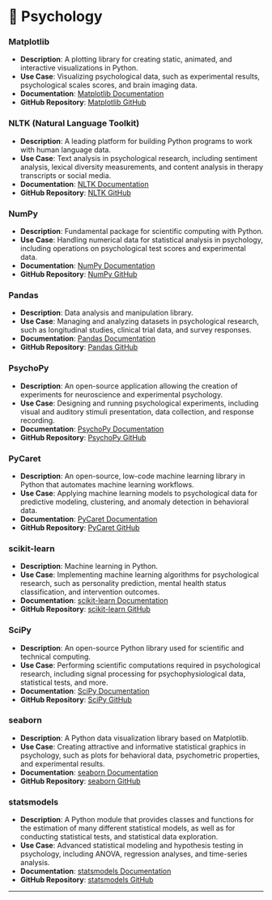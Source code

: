 # 🧠 Psychology

### Matplotlib

* **Description**: A plotting library for creating static, animated, and interactive visualizations in Python.
* **Use Case**: Visualizing psychological data, such as experimental results, psychological scales scores, and brain imaging data.
* **Documentation**: [Matplotlib Documentation](https://matplotlib.org/)
* **GitHub Repository**: [Matplotlib GitHub](https://github.com/matplotlib/matplotlib)

### NLTK (Natural Language Toolkit)

* **Description**: A leading platform for building Python programs to work with human language data.
* **Use Case**: Text analysis in psychological research, including sentiment analysis, lexical diversity measurements, and content analysis in therapy transcripts or social media.
* **Documentation**: [NLTK Documentation](https://www.nltk.org/)
* **GitHub Repository**: [NLTK GitHub](https://github.com/nltk/nltk)

### NumPy

* **Description**: Fundamental package for scientific computing with Python.
* **Use Case**: Handling numerical data for statistical analysis in psychology, including operations on psychological test scores and experimental data.
* **Documentation**: [NumPy Documentation](https://numpy.org/doc/)
* **GitHub Repository**: [NumPy GitHub](https://github.com/numpy/numpy)

### Pandas

* **Description**: Data analysis and manipulation library.
* **Use Case**: Managing and analyzing datasets in psychological research, such as longitudinal studies, clinical trial data, and survey responses.
* **Documentation**: [Pandas Documentation](https://pandas.pydata.org/)
* **GitHub Repository**: [Pandas GitHub](https://github.com/pandas-dev/pandas)

### PsychoPy

* **Description**: An open-source application allowing the creation of experiments for neuroscience and experimental psychology.
* **Use Case**: Designing and running psychological experiments, including visual and auditory stimuli presentation, data collection, and response recording.
* **Documentation**: [PsychoPy Documentation](https://www.psychopy.org/)
* **GitHub Repository**: [PsychoPy GitHub](https://github.com/psychopy/psychopy)

### PyCaret

* **Description**: An open-source, low-code machine learning library in Python that automates machine learning workflows.
* **Use Case**: Applying machine learning models to psychological data for predictive modeling, clustering, and anomaly detection in behavioral data.
* **Documentation**: [PyCaret Documentation](https://pycaret.org/)
* **GitHub Repository**: [PyCaret GitHub](https://github.com/pycaret/pycaret)

### scikit-learn

* **Description**: Machine learning in Python.
* **Use Case**: Implementing machine learning algorithms for psychological research, such as personality prediction, mental health status classification, and intervention outcomes.
* **Documentation**: [scikit-learn Documentation](https://scikit-learn.org/stable/)
* **GitHub Repository**: [scikit-learn GitHub](https://github.com/scikit-learn/scikit-learn)

### SciPy

* **Description**: An open-source Python library used for scientific and technical computing.
* **Use Case**: Performing scientific computations required in psychological research, including signal processing for psychophysiological data, statistical tests, and more.
* **Documentation**: [SciPy Documentation](https://www.scipy.org/)
* **GitHub Repository**: [SciPy GitHub](https://github.com/scipy/scipy)

### seaborn

* **Description**: A Python data visualization library based on Matplotlib.
* **Use Case**: Creating attractive and informative statistical graphics in psychology, such as plots for behavioral data, psychometric properties, and experimental results.
* **Documentation**: [seaborn Documentation](https://seaborn.pydata.org/)
* **GitHub Repository**: [seaborn GitHub](https://github.com/mwaskom/seaborn)

### statsmodels

* **Description**: A Python module that provides classes and functions for the estimation of many different statistical models, as well as for conducting statistical tests, and statistical data exploration.
* **Use Case**: Advanced statistical modeling and hypothesis testing in psychology, including ANOVA, regression analyses, and time-series analysis.
* **Documentation**: [statsmodels Documentation](https://www.statsmodels.org/stable/index.html)
* **GitHub Repository**: [statsmodels GitHub](https://github.com/statsmodels/statsmodels)

***

